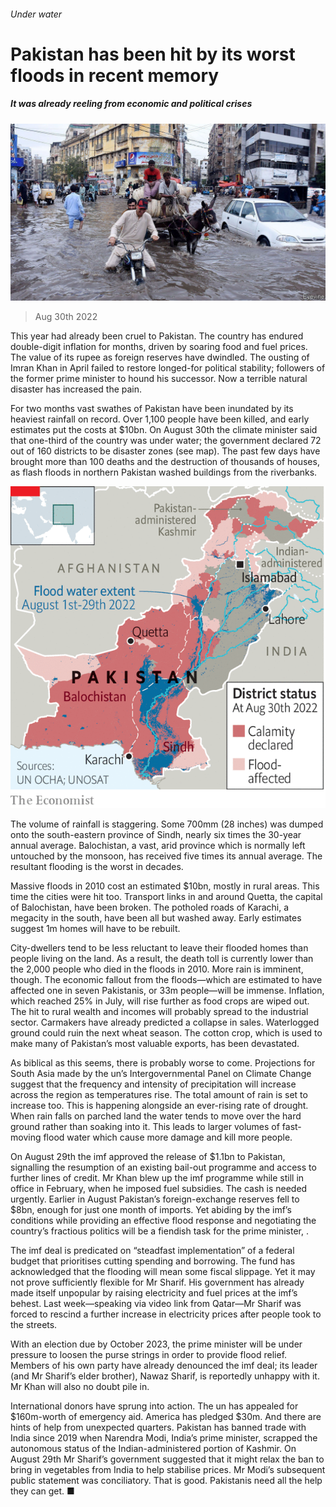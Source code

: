 ###### Under water

# Pakistan has been hit by its worst floods in recent memory 

##### It was already reeling from economic and political crises 

![image](images/20220903_ASP502.jpg) 

> Aug 30th 2022 

This year had already been cruel to Pakistan. The country has endured double-digit inflation for months, driven by soaring food and fuel prices. The value of its rupee  as foreign reserves have dwindled. The ousting of Imran Khan in April failed to restore longed-for political stability; followers of the former prime minister  to hound his successor. Now a terrible natural disaster has increased the pain.

For two months vast swathes of Pakistan have been inundated by its heaviest rainfall on record. Over 1,100 people have been killed, and early estimates put the costs at $10bn. On August 30th the climate minister said that one-third of the country was under water; the government declared 72 out of 160 districts to be disaster zones (see map). The past few days have brought more than 100 deaths and the destruction of thousands of houses, as flash floods in northern Pakistan washed buildings from the riverbanks. 

![image](images/20220903_ASM950.png) 


The volume of rainfall is staggering. Some 700mm (28 inches) was dumped onto the south-eastern province of Sindh, nearly six times the 30-year annual average. Balochistan, a vast, arid province which is normally left untouched by the monsoon, has received five times its annual average. The resultant flooding is the worst in decades. 

Massive floods in 2010 cost an estimated $10bn, mostly in rural areas. This time the cities were hit too. Transport links in and around Quetta, the capital of Balochistan, have been broken. The potholed roads of Karachi, a megacity in the south, have been all but washed away. Early estimates suggest 1m homes will have to be rebuilt.

City-dwellers tend to be less reluctant to leave their flooded homes than people living on the land. As a result, the death toll is currently lower than the 2,000 people who died in the floods in 2010. More rain is imminent, though. The economic fallout from the floods—which are estimated to have affected one in seven Pakistanis, or 33m people—will be immense. Inflation, which reached 25% in July, will rise further as food crops are wiped out. The hit to rural wealth and incomes will probably spread to the industrial sector. Carmakers have already predicted a collapse in sales. Waterlogged ground could ruin the next wheat season. The cotton crop, which is used to make many of Pakistan’s most valuable exports, has been devastated.

As biblical as this seems, there is probably worse to come. Projections for South Asia made by the un’s Intergovernmental Panel on Climate Change suggest that the frequency and intensity of precipitation will increase across the region as temperatures rise. The total amount of rain is set to increase too. This is happening alongside an ever-rising rate of drought. When rain falls on parched land the water tends to move over the hard ground rather than soaking into it. This leads to larger volumes of fast-moving flood water which cause more damage and kill more people. 

On August 29th the imf approved the release of $1.1bn to Pakistan, signalling the resumption of an existing bail-out programme and access to further lines of credit. Mr Khan blew up the imf programme while still in office in February, when he imposed fuel subsidies. The cash is needed urgently. Earlier in August Pakistan’s foreign-exchange reserves fell to $8bn, enough for just one month of imports. Yet abiding by the imf’s conditions while providing an effective flood response and negotiating the country’s fractious politics will be a fiendish task for the prime minister, .

The imf deal is predicated on “steadfast implementation” of a federal budget that prioritises cutting spending and borrowing. The fund has acknowledged that the flooding will mean some fiscal slippage. Yet it may not prove sufficiently flexible for Mr Sharif. His government has already made itself unpopular by raising electricity and fuel prices at the imf’s behest. Last week—speaking via video link from Qatar—Mr Sharif was forced to rescind a further increase in electricity prices after people took to the streets. 

With an election due by October 2023, the prime minister will be under pressure to loosen the purse strings in order to provide flood relief. Members of his own party have already denounced the imf deal; its leader (and Mr Sharif’s elder brother), Nawaz Sharif, is reportedly unhappy with it. Mr Khan will also no doubt pile in.

International donors have sprung into action. The un has appealed for $160m-worth of emergency aid. America has pledged $30m. And there are hints of help from unexpected quarters. Pakistan has banned trade with India since 2019 when Narendra Modi, India’s prime minister, scrapped the autonomous status of the Indian-administered portion of Kashmir. On August 29th Mr Sharif’s government suggested that it might relax the ban to bring in vegetables from India to help stabilise prices. Mr Modi’s subsequent public statement was conciliatory. That is good. Pakistanis need all the help they can get. ■


